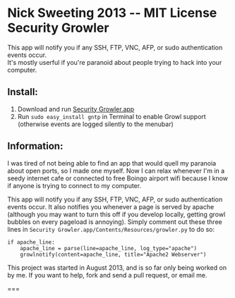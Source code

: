 **Nick Sweeting 2013 -- MIT License**  
Security Growler
========
This app will notify you if any SSH, FTP, VNC, AFP, or sudo authentication events occur.  
It's mostly userful if you're paranoid about people trying to hack into your computer.

## Install:
1. Download and run [Security Growler.app](https://github.com/nikisweeting/security-growler/raw/master/Security-Growler.app.zip)
2. Run `sudo easy_install gntp` in Terminal to enable Growl support  
 (otherwise events are logged silently to the menubar)


## Information:  
  
I was tired of not being able to find an app that would quell my paranoia about open ports, so I made one myself.  Now I can relax whenever I'm in a seedy internet cafe or connected to free Boingo airport wifi because I know if anyone is trying to connect to my computer.

This app will notify you if any SSH, FTP, VNC, AFP, or sudo authentication events occur.  It also notifies you whenever a page is served by apache (although you may want to turn this off if you develop locally, getting growl bubbles on every pageload is annoying).  Simply comment out these three lines in `Security Growler.app/Contents/Resources/growler.py` to do so:  


  ```
  if apache_line:
      apache_line = parse(line=apache_line, log_type="apache")
      growlnotify(content=apache_line, title="Apache2 Webserver")
  ```
  
This project was started in August 2013, and is so far only being worked on by me.
If you want to help, fork and send a pull request, or email me.
    
   
===